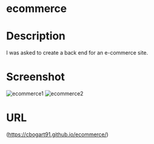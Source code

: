 # ecommerce

# Description
I was asked to create a back end for an e-commerce site.

# Screenshot
![ecommerce1](https://github.com/user-attachments/assets/023f8d29-9924-4867-b413-21580335e71a)
![ecommerce2](https://github.com/user-attachments/assets/3471c9b3-d01f-4c35-b504-3855702eb8ac)

# URL
(https://cbogart91.github.io/ecommerce/)
